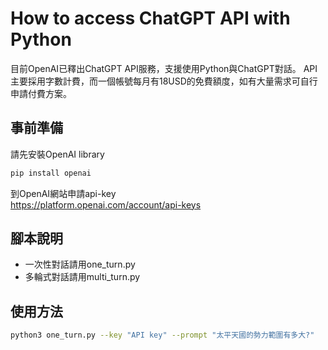 # How to access ChatGPT API with Python

目前OpenAI已釋出ChatGPT API服務，支援使用Python與ChatGPT對話。
API主要採用字數計費，而一個帳號每月有18USD的免費額度，如有大量需求可自行申請付費方案。

## 事前準備

請先安裝OpenAI library
```bash
pip install openai
```

到OpenAI網站申請api-key\
https://platform.openai.com/account/api-keys


## 腳本說明

- 一次性對話請用one_turn.py
- 多輪式對話請用multi_turn.py

## 使用方法
```bash
python3 one_turn.py --key "API key" --prompt "太平天國的勢力範圍有多大?"
```